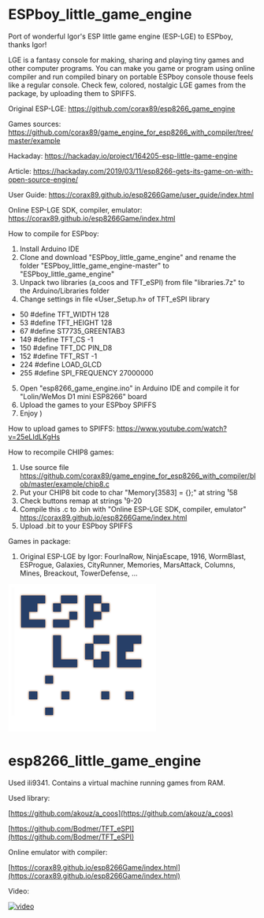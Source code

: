 # ESPboy_little_game_engine

Port of wonderful Igor's ESP little game engine (ESP-LGE) to ESPboy,
thanks Igor!

LGE is a fantasy console for making, sharing and playing tiny games and other computer programs. 
You can make you game or program using online compiler and run compiled binary on portable ESPboy console thouse feels like a regular console. Check few, colored, nostalgic LGE games from the package, by uploading them to SPIFFS.

Original ESP-LGE:
https://github.com/corax89/esp8266_game_engine

Games sources:
https://github.com/corax89/game_engine_for_esp8266_with_compiler/tree/master/example

Hackaday:
https://hackaday.io/project/164205-esp-little-game-engine

Article:
https://hackaday.com/2019/03/11/esp8266-gets-its-game-on-with-open-source-engine/

User Guide:
https://corax89.github.io/esp8266Game/user_guide/index.html

Online ESP-LGE SDK, compiler, emulator:
https://corax89.github.io/esp8266Game/index.html

How to compile for ESPboy:
1. Install Arduino IDE
2. Clone and download "ESPboy_little_game_engine" and rename the folder "ESPboy_little_game_engine-master" to "ESPboy_little_game_engine"
3. Unpack two libraries (a_coos and TFT_eSPI) from file "libraries.7z" to the Arduino/Libraries folder
4. Change settings in file «User_Setup.h» of TFT_eSPI library
  - 50  #define TFT_WIDTH  128
  - 53  #define TFT_HEIGHT 128
  - 67  #define ST7735_GREENTAB3
  - 149 #define TFT_CS   -1
  - 150 #define TFT_DC   PIN_D8
  - 152 #define TFT_RST  -1  
  - 224 #define LOAD_GLCD
  - 255 #define SPI_FREQUENCY  27000000
5. Open "esp8266_game_engine.ino" in Arduino IDE and compile it for "Lolin/WeMos D1 mini ESP8266" board
6. Upload the games to your ESPboy SPIFFS 
7. Enjoy )

How to upload games to SPIFFS:
https://www.youtube.com/watch?v=25eLIdLKgHs


How to recompile CHIP8 games:
1. Use source file https://github.com/corax89/game_engine_for_esp8266_with_compiler/blob/master/example/chip8.c
2. Put your CHIP8 bit code to char "Memory[3583] = {};" at string ¹58
3. Check buttons remap at strings ¹9-20
4. Compile this .c to .bin with "Online ESP-LGE SDK, compiler, emulator" https://corax89.github.io/esp8266Game/index.html
5. Upload .bit to your ESPboy SPIFFS


Games in package:

1. Original ESP-LGE by Igor: FourInaRow, NinjaEscape, 1916, WormBlast, ESProgue, Galaxies, CityRunner, Memories, MarsAttack, Columns, Mines, Breackout, TowerDefense,
...




![logo](/logo.png)
# esp8266_little_game_engine
Used ili9341. Contains a virtual machine running games from RAM.

Used library:

[https://github.com/akouz/a_coos](https://github.com/akouz/a_coos)

[https://github.com/Bodmer/TFT_eSPI](https://github.com/Bodmer/TFT_eSPI)

Online emulator with compiler:

[https://corax89.github.io/esp8266Game/index.html](https://corax89.github.io/esp8266Game/index.html)

Video:

[![video](http://img.youtube.com/vi/roOQHuXNVoI/0.jpg)](https://www.youtube.com/watch?v=roOQHuXNVoI "ESP8266 game engine")
